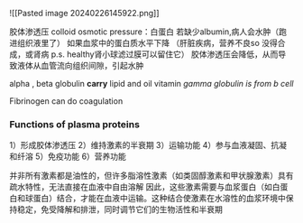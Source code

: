 ![[Pasted image 20240226145922.png]]

胶体渗透压 colloid osmotic pressure：白蛋白
若缺少albumin,病人会水肿（跑进组织液里了）
	如果血浆中的蛋白质水平下降
	（肝脏疾病，营养不良so 没得合成，或肾病 p.s. healthy肾小球滤过膜可以留住它）
	胶体渗透压会降低，从而导致液体从血管流向组织间隙，引起水肿

alpha , beta globulin **carry** lipid and oil vitamin
*gamma globulin is from b cell*

Fibrinogen can do coagulation

### Functions of plasma proteins
1）形成胶体渗透压 2）维持激素的半衰期 3）运输功能 4）参与血液凝固、抗凝和纤溶 5）免疫功能 6）营养功能


并非所有激素都是油性的，但许多脂溶性激素（如类固醇激素和甲状腺激素）具有疏水特性，无法直接在血液中自由溶解
因此，这些激素需要与血浆蛋白（如白蛋白和球蛋白）结合，才能在血液中运输。这种结合使激素在水溶性的血浆环境中保持稳定，免受降解和排泄，同时调节它们的生物活性和半衰期